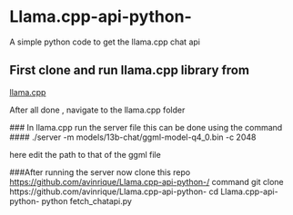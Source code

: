 # Llama.cpp-api-python-
A simple python code to get the llama.cpp chat api

## First clone and run llama.cpp library from 
<a href="https://github.com/ggerganov/llama.cpp">llama.cpp</a>
<p>After all done , navigate to the llama.cpp folder</p>
### In llama.cpp run the server file this can be done using the command 
####  ./server -m models/13b-chat/ggml-model-q4_0.bin -c 2048
<p>here edit the path to that of the ggml file </p>
###After running the server now clone this repo
<a href="https://github.com/avinrique/Llama.cpp-api-python-/">https://github.com/avinrique/Llama.cpp-api-python-/</a>
command
git clone https://github.com/avinrique/Llama.cpp-api-python-
cd Llama.cpp-api-python-
python fetch_chatapi.py

